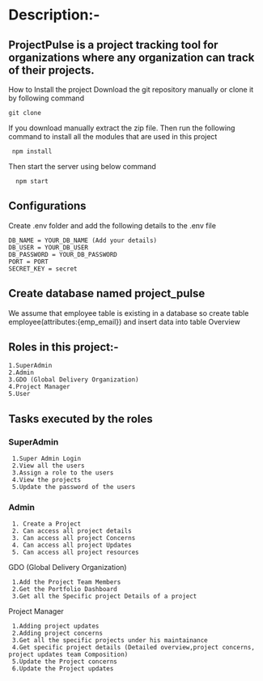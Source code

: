 #  Description:-
## ProjectPulse is a project tracking tool for organizations where any organization can track of their projects.
How to Install the project
Download the git repository manually or clone it by following command
```
git clone
```
If you download manually extract the zip file.
Then run the following command to install all the modules that are used in this project
```
 npm install
```
Then start the server using below command
```
  npm start
```
## Configurations
Create .env folder and add the following details to the .env file
```
DB_NAME = YOUR_DB_NAME (Add your details)
DB_USER = YOUR_DB_USER
DB_PASSWORD = YOUR_DB_PASSWORD
PORT = PORT
SECRET_KEY = secret
```
## Create database named project_pulse
We assume that employee table is existing in a database so create table employee(attributes:{emp_email}) and insert data into table
Overview

## Roles in this project:-
```
1.SuperAdmin
2.Admin
3.GDO (Global Delivery Organization)
4.Project Manager
5.User
```
## Tasks executed by the roles
### SuperAdmin
```
 1.Super Admin Login
 2.View all the users
 3.Assign a role to the users
 4.View the projects
 5.Update the password of the users
```
### Admin
```
 1. Create a Project
 2. Can access all project details
 3. Can access all project Concerns
 4. Can access all project Updates
 5. Can access all project resources 
```
GDO (Global Delivery Organization)
```
 1.Add the Project Team Members
 2.Get the Portfolio Dashboard
 3.Get all the Specific project Details of a project
```
Project Manager
```
 1.Adding project updates
 2.Adding project concerns
 3.Get all the specific projects under his maintainance
 4.Get specific project details (Detailed overview,project concerns, project updates team Composition)
 5.Update the Project concerns
 6.Update the Project updates
 
 ```
